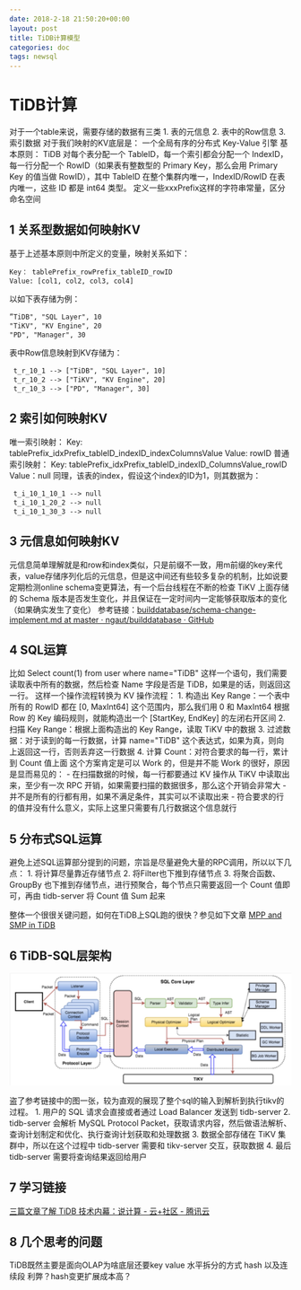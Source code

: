 ```yaml
---
date: 2018-2-18 21:50:20+00:00
layout: post
title: TiDB计算模型
categories: doc
tags: newsql
---
```



# TiDB计算
对于一个table来说，需要存储的数据有三类
	1. 表的元信息
	2. 表中的Row信息
	3. 索引数据
对于我们映射的KV底层是：
一个全局有序的分布式 Key-Value 引擎
基本原则：
TiDB 对每个表分配一个 TableID，每一个索引都会分配一个 IndexID，每一行分配一个 RowID（如果表有整数型的 Primary Key，那么会用 Primary Key 的值当做 RowID），其中 TableID 在整个集群内唯一，IndexID/RowID 在表内唯一，这些 ID 都是 int64 类型。
定义一些xxxPrefix这样的字符串常量，区分命名空间
## 1 关系型数据如何映射KV
基于上述基本原则中所定义的变量，映射关系如下：

```
Key： tablePrefix_rowPrefix_tableID_rowID
Value: [col1, col2, col3, col4]
```

以如下表存储为例：


```
”TiDB", "SQL Layer", 10
"TiKV", "KV Engine", 20
"PD", "Manager", 30
```

表中Row信息映射到KV存储为：

```
 t_r_10_1 --> ["TiDB", "SQL Layer", 10]
 t_r_10_2 --> ["TiKV", "KV Engine", 20]
 t_r_10_3 --> ["PD", "Manager", 30]
```

## 2 索引如何映射KV

唯一索引映射：
Key: tablePrefix_idxPrefix_tableID_indexID_indexColumnsValue
Value: rowID
普通索引映射：
 Key: tablePrefix_idxPrefix_tableID_indexID_ColumnsValue_rowID
 Value：null
同理，该表的index，假设这个index的ID为1，则其数据为：
```
 t_i_10_1_10_1 --> null
 t_i_10_1_20_2 --> null
 t_i_10_1_30_3 --> null
```
## 3 元信息如何映射KV
元信息简单理解就是和row和index类似，只是前缀不一致，用m前缀的key来代表，value存储序列化后的元信息，但是这中间还有些较多复杂的机制，比如说要定期检测online schema变更算法，有一个后台线程在不断的检查 TiKV 上面存储的 Schema 版本是否发生变化，并且保证在一定时间内一定能够获取版本的变化（如果确实发生了变化）
参考链接：[builddatabase/schema-change-implement.md at master · ngaut/builddatabase · GitHub](https://github.com/ngaut/builddatabase/blob/master/f1/schema-change-implement.md)
## 4 SQL运算

比如 Select count(1) from user where name="TiDB" 这样一个语句，我们需要读取表中所有的数据，然后检查 Name 字段是否是 TiDB，如果是的话，则返回这一行。
这样一个操作流程转换为 KV 操作流程：
	1. 构造出 Key Range：一个表中所有的 RowID 都在 [0, MaxInt64] 这个范围内，那么我们用 0 和 MaxInt64 根据 Row 的 Key 编码规则，就能构造出一个 [StartKey, EndKey] 的左闭右开区间
	2. 扫描 Key Range：根据上面构造出的 Key Range，读取 TiKV 中的数据
	3. 过滤数据：对于读到的每一行数据，计算 name="TiDB" 这个表达式，如果为真，则向上返回这一行，否则丢弃这一行数据
	4. 计算 Count：对符合要求的每一行，累计到 Count 值上面
这个方案肯定是可以 Work 的，但是并不能 Work 的很好，原因是显而易见的：
	- 在扫描数据的时候，每一行都要通过 KV 操作从 TiKV 中读取出来，至少有一次 RPC 开销，如果需要扫描的数据很多，那么这个开销会非常大
	- 并不是所有的行都有用，如果不满足条件，其实可以不读取出来
	- 符合要求的行的值并没有什么意义，实际上这里只需要有几行数据这个信息就行

## 5 分布式SQL运算
避免上述SQL运算部分提到的问题，宗旨是尽量避免大量的RPC调用，所以以下几点：
	1. 将计算尽量靠近存储节点
	2. 将Filter也下推到存储节点
	3. 将聚合函数、GroupBy 也下推到存储节点，进行预聚合，每个节点只需要返回一个 Count 值即可，再由 tidb-server 将 Count 值 Sum 起来

整体一个很很关键问题，如何在TiDB上SQL跑的很快？参见如下文章
[MPP and SMP in TiDB](https://mp.weixin.qq.com/s?__biz=MzI3NDIxNTQyOQ==&mid=2247484187&idx=1&sn=90a7ce3e6db7946ef0b7609a64e3b423&chksm=eb162471dc61ad679fc359100e2f3a15d64dd458446241bff2169403642e60a95731c6716841&scene=4)
## 6 TiDB-SQL层架构 

![Alt text](../image/tidb-2.jpg)

盗了参考链接中的图一张，较为直观的展现了整个sql的输入到解析到执行tikv的过程。
	1. 用户的 SQL 请求会直接或者通过 Load Balancer 发送到 tidb-server
	2. tidb-server 会解析 MySQL Protocol Packet，获取请求内容，然后做语法解析、查询计划制定和优化、执行查询计划获取和处理数据
	3. 数据全部存储在 TiKV 集群中，所以在这个过程中 tidb-server 需要和 tikv-server 交互，获取数据
	4. 最后 tidb-server 需要将查询结果返回给用户
## 7 学习链接
[三篇文章了解 TiDB 技术内幕：说计算 - 云+社区 - 腾讯云](https://cloud.tencent.com/developer/article/1005150)
## 8 几个思考的问题
TiDB既然主要是面向OLAP为啥底层还要key value
水平拆分的方式 hash 以及连续段 利弊？hash变更扩展成本高？
